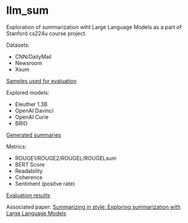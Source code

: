 # llm_sum
Exploration of summarization wiht Large Language Models as a part of Stanford cs224u course project.

Datasets:
- CNN/DailyMail
- Newsroom
- Xsum

[Samples used for evaluation](/data)

Explored models:
- Eleuther 1.3B
- OpenAI Davinci
- OpenAI Curie
- BRIO

[Generated summaries](/results)

Metrics:
- ROUGE1/ROUGE2/ROUGEL/ROUGELsum
- BERT Score
- Readability
- Coherence
- Sentiment (positve rate)

[Evaluation results](/eval)

Associated paper: [Summarizing in style: Exploring summarization with Large Language Models](Summarizing%20in%20style.pdf)



